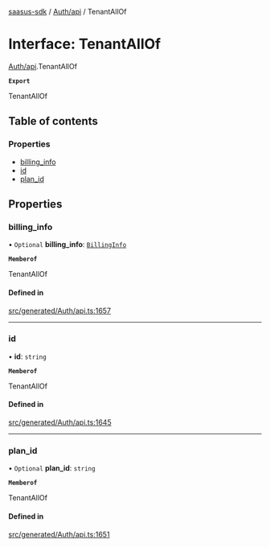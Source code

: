 [saasus-sdk](../README.md) / [Auth/api](../modules/Auth_api.md) / TenantAllOf

# Interface: TenantAllOf

[Auth/api](../modules/Auth_api.md).TenantAllOf

**`Export`**

TenantAllOf

## Table of contents

### Properties

- [billing\_info](Auth_api.TenantAllOf.md#billing_info)
- [id](Auth_api.TenantAllOf.md#id)
- [plan\_id](Auth_api.TenantAllOf.md#plan_id)

## Properties

### billing\_info

• `Optional` **billing\_info**: [`BillingInfo`](Auth_api.BillingInfo.md)

**`Memberof`**

TenantAllOf

#### Defined in

[src/generated/Auth/api.ts:1657](https://github.com/saasus-platform/saasus-sdk-javascript/blob/c67ac22/src/generated/Auth/api.ts#L1657)

___

### id

• **id**: `string`

**`Memberof`**

TenantAllOf

#### Defined in

[src/generated/Auth/api.ts:1645](https://github.com/saasus-platform/saasus-sdk-javascript/blob/c67ac22/src/generated/Auth/api.ts#L1645)

___

### plan\_id

• `Optional` **plan\_id**: `string`

**`Memberof`**

TenantAllOf

#### Defined in

[src/generated/Auth/api.ts:1651](https://github.com/saasus-platform/saasus-sdk-javascript/blob/c67ac22/src/generated/Auth/api.ts#L1651)
